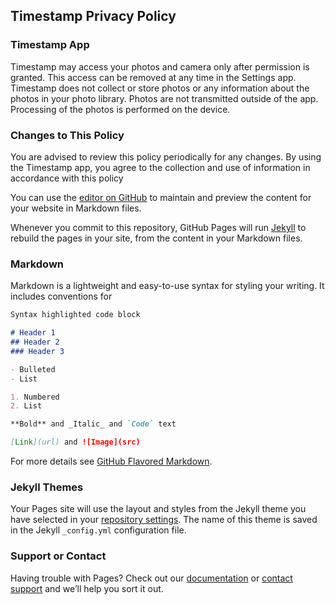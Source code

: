 ## Timestamp Privacy Policy

### Timestamp App
Timestamp may access your photos and camera only after permission is granted. This access can be removed at any time in the Settings app. Timestamp does not collect or store photos or any information about the photos in your photo library. Photos are not transmitted outside of the app. Processing of the photos is performed on the device.

### Changes to This Policy
You are advised to review this policy periodically for any changes. By using the Timestamp app, you agree to the collection and use of information in accordance with this policy


You can use the [editor on GitHub](https://github.com/Marcoc88/Timestamp/edit/master/index.md) to maintain and preview the content for your website in Markdown files.

Whenever you commit to this repository, GitHub Pages will run [Jekyll](https://jekyllrb.com/) to rebuild the pages in your site, from the content in your Markdown files.

### Markdown

Markdown is a lightweight and easy-to-use syntax for styling your writing. It includes conventions for

```markdown
Syntax highlighted code block

# Header 1
## Header 2
### Header 3

- Bulleted
- List

1. Numbered
2. List

**Bold** and _Italic_ and `Code` text

[Link](url) and ![Image](src)
```

For more details see [GitHub Flavored Markdown](https://guides.github.com/features/mastering-markdown/).

### Jekyll Themes

Your Pages site will use the layout and styles from the Jekyll theme you have selected in your [repository settings](https://github.com/Marcoc88/Timestamp/settings). The name of this theme is saved in the Jekyll `_config.yml` configuration file.

### Support or Contact

Having trouble with Pages? Check out our [documentation](https://help.github.com/categories/github-pages-basics/) or [contact support](https://github.com/contact) and we’ll help you sort it out.
